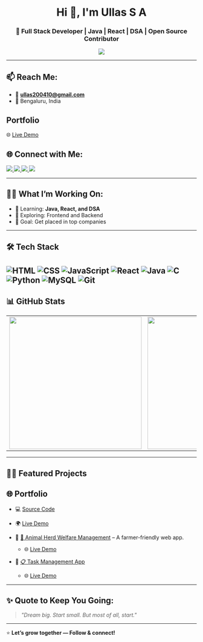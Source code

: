 <h1 align="center">Hi 👋, I'm Ullas S A</h1>
<h3 align="center">🚀 Full Stack Developer | Java | React | DSA | Open Source Contributor</h3>

<p align="center">
  <img src="https://readme-typing-svg.herokuapp.com?center=true&lines=Hey+there,+I'm+Ullas!;Full+Stack+Web+Dev+🚀;React+%7C+Java+%7C+DSA+Lover" />
</p>

---

## 📫 Reach Me:
- 📧 **ullas200410@gmail.com**
- 📍 Bengaluru, India

## Portfolio
 🌐 [Live Demo](https://myportfolio-8p4w.onrender.com/)


## 🌐 Connect with Me:

<a href="https://linkedin.com/in/ullas-s-a-056229330" target="blank">
  <img src="https://img.shields.io/badge/LinkedIn-@Ullas_S_A-0A66C2?style=for-the-badge&logo=linkedin&logoColor=white" />
</a>
<a href="https://leetcode.com/Ullas_S_A/" target="blank">
  <img src="https://img.shields.io/badge/LeetCode-@Ullas_S_A-FFA116?style=for-the-badge&logo=leetcode&logoColor=white" />
</a>
<a href="https://www.instagram.com/_ullas_.a/" target="blank">
  <img src="https://img.shields.io/badge/Instagram-@_ullas_.a-E4405F?style=for-the-badge&logo=instagram&logoColor=white" />
</a>
<a href="https://x.com/_ullas_a" target="blank">
  <img src="https://img.shields.io/badge/Twitter-@Ullas_S_A-1DA1F2?style=for-the-badge&logo=twitter&logoColor=white" />
</a>

---

## 🧑‍💻 What I’m Working On:
- 🔭 Learning: **Java, React, and DSA**
- 🚀 Exploring: Frontend and Backend
- 🎯 Goal: Get placed in top companies

---

## 🛠️ Tech Stack

![HTML](https://img.shields.io/badge/-HTML5-E34F26?logo=html5&logoColor=white)
![CSS](https://img.shields.io/badge/-CSS3-1572B6?logo=css3&logoColor=white)
![JavaScript](https://img.shields.io/badge/-JavaScript-F7DF1E?logo=javascript&logoColor=black)
![React](https://img.shields.io/badge/-React-61DAFB?logo=react&logoColor=black)
![Java](https://img.shields.io/badge/-Java-007396?logo=java&logoColor=white)
![C](https://img.shields.io/badge/-C-00599C?logo=c&logoColor=white)
![Python](https://img.shields.io/badge/-Python-3776AB?logo=python&logoColor=white)
![MySQL](https://img.shields.io/badge/-MySQL-4479A1?logo=mysql&logoColor=white)
![Git](https://img.shields.io/badge/-Git-F05032?logo=git&logoColor=white)
---

## 📊 GitHub Stats

<table>
  <tr>
    <td><img src="https://github-readme-stats.vercel.app/api?username=ullassa&show_icons=true&theme=tokyonight" width="350"/></td>
    <td><img src="https://github-readme-stats.vercel.app/api/top-langs/?username=ullassa&layout=compact&theme=tokyonight" width="350"/></td>
  </tr>
</table>

---

## 🧑‍💻 Featured Projects
## 🌐 Portfolio
- 💻 [Source Code](https://github.com/ullassa/MyPortfolio)
- 🌍 [Live Demo](https://myportfolio-8p4w.onrender.com/)  


- 🔹 [🐄 Animal Herd Welfare Management](https://github.com/ullassa/Animal-Herd-Welfare-Management) – A farmer-friendly web app.
  - 🌐 [Live Demo](https://animal-herd-welfare-management.vercel.app/)

- 🔹 [📋 Task Management App](https://github.com/ullassa/task-managemnt)
  - 🌐 [Live Demo](https://task-managemnt-rho.vercel.app/)

---

## ✨ Quote to Keep You Going:
> *"Dream big. Start small. But most of all, start."*

---

⭐️ **Let’s grow together — Follow & connect!**
